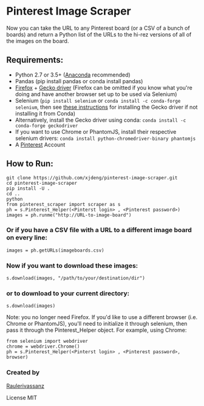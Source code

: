 # Pinterest Image Scraper

Now you can take the URL to any Pinterest board (or a CSV of a bunch of boards) and return a Python list of the URLs to the hi-rez versions of all of the images on the board.

## Requirements:

- Python 2.7 or 3.5+ ([Anaconda](https://anaconda.org) recommended)
- Pandas (pip install pandas or conda install pandas)
- [Firefox](https://www.mozilla.org/en-US/firefox/new/) + [Gecko driver](https://github.com/mozilla/geckodriver/releases) (Firefox can be omitted if you know what you're doing and have another browser set up to be used via Selenium)
- Selenium (```pip install selenium``` or ```conda install -c conda-forge selenium```, then see [these instructions](https://pypi.python.org/pypi/selenium/3.9.0) for installing the Gecko driver if not installing it from Conda)
- Alternatively, install the Gecko driver using conda: ```conda install -c conda-forge geckodriver```
- If you want to use Chrome or PhantomJS, install their respective selenium drivers: ```conda install python-chromedriver-binary phantomjs```
- A [Pinterest](http://www.pinterest.com) Account

## How to Run:

```
git clone https://github.com/xjdeng/pinterest-image-scraper.git
cd pinterest-image-scraper
pip install -U .
cd ..
python
from pinterest_scraper import scraper as s
ph = s.Pinterest_Helper(<Pinterst login> , <Pinterest password>)
images = ph.runme("http://URL-to-image-board")
```

### Or if you have a CSV file with a URL to a different image board on every line:

```
images = ph.getURLs(imageboards.csv)
```

### Now if you want to download these images:

```
s.download(images, "/path/to/your/destination/dir")
```

### or to download to your current directory:

```
s.download(images)
```

Note: you no longer need Firefox.  If you'd like to use a different browser (i.e. Chrome or PhantomJS), you'll need to initialize it through selenium, then pass it through the Pinterest_Helper object.  For example, using Chrome:

```
from selenium import webdriver
chrome = webdriver.Chrome()
ph = s.Pinterest_Helper(<Pinterst login> , <Pinterest password>, browser)
```

### Created by

[Raulerivassanz](https://github.com/raulerivassanz)

License MIT
